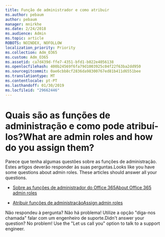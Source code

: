 ```yaml
---
title: Função de administrador e como atribuir
ms.author: pebaum
author: pebaum
manager: mnirkhe
ms.date: 2/24/2018
ms.audience: Admin
ms.topic: article
ROBOTS: NOINDEX, NOFOLLOW
localization_priority: Priority
ms.collection: Adm_O365
ms.custom: Adm_O365
ms.assetid: ca7d439d-ffe7-4351-bfd1-b022e4056138
ms.openlocfilehash: 400b24569f6fa79d1003925c04f22f63ba2dd950
ms.sourcegitcommit: 0ae6cbb8cf2836da98300767ed81b411d6551bee
ms.translationtype: MT
ms.contentlocale: pt-PT
ms.lasthandoff: 01/30/2019
ms.locfileid: "29662446"
---
```

# <a name="what-are-admin-roles-and-how-do-you-assign-them"></a><span data-ttu-id="db964-102">Quais são as funções de administração e como pode atribuí-los?</span><span class="sxs-lookup"><span data-stu-id="db964-102">What are admin roles and how do you assign them?</span></span>

<span data-ttu-id="db964-p101">Parece que tenha algumas questões sobre as funções de administração. Estes artigos deverão responder às suas perguntas.</span><span class="sxs-lookup"><span data-stu-id="db964-p101">Looks like you have some questions about admin roles. These articles should answer all your questions.</span></span>
  
- [<span data-ttu-id="db964-105">Sobre as funções de administrador do Office 365</span><span class="sxs-lookup"><span data-stu-id="db964-105">About Office 365 admin roles</span></span>](https://support.office.com/article/https://support.office.com/article/About-Office-365-admin-roles-da585eea-f576-4f55-a1e0-87090b6aaa9d.aspx)
    
- [<span data-ttu-id="db964-106">Atribuir funções de administração</span><span class="sxs-lookup"><span data-stu-id="db964-106">Assign admin roles</span></span>](https://support.office.com/article/https://support.office.com/article/assign-eac4d046-1afd-4f1a-85fc-8219c79e1504.aspx)
    
<span data-ttu-id="db964-p102">Não respondeu à pergunta? Não há problema! Utilize a opção "diga-nos chamada" falar com um engenheiro de suporte.</span><span class="sxs-lookup"><span data-stu-id="db964-p102">Didn't answer your question? No problem! Use the "Let us call you" option to talk to a support engineer.</span></span>
  

